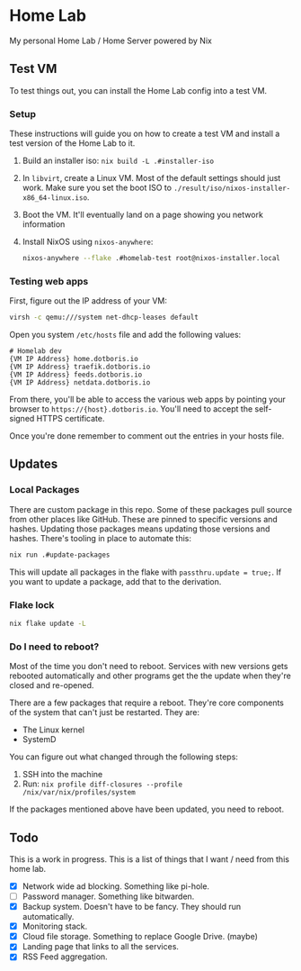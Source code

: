 # Home Lab

My personal Home Lab / Home Server powered by Nix

## Test VM

To test things out, you can install the Home Lab config into a test VM.

### Setup

These instructions will guide you on how to create a test VM and install a test
version of the Home Lab to it.

1. Build an installer iso: `nix build -L .#installer-iso`
1. In `libvirt`, create a Linux VM. Most of the default settings should just
   work. Make sure you set the boot ISO to
   `./result/iso/nixos-installer-x86_64-linux.iso`.
1. Boot the VM. It'll eventually land on a page showing you network information
1. Install NixOS using `nixos-anywhere`:

    ```sh
    nixos-anywhere --flake .#homelab-test root@nixos-installer.local
    ```

### Testing web apps

First, figure out the IP address of your VM:

```sh
virsh -c qemu:///system net-dhcp-leases default
```

Open you system `/etc/hosts` file and add the following values:

```
# Homelab dev
{VM IP Address} home.dotboris.io
{VM IP Address} traefik.dotboris.io
{VM IP Address} feeds.dotboris.io
{VM IP Address} netdata.dotboris.io
```

From there, you'll be able to access the various web apps by pointing your
browser to `https://{host}.dotboris.io`. You'll need to accept the self-signed
HTTPS certificate.

Once you're done remember to comment out the entries in your hosts file.

## Updates

### Local Packages

There are custom package in this repo. Some of these packages pull source from other places like GitHub. These are pinned to specific versions and hashes. Updating those packages means updating those versions and hashes. There's tooling in place to automate this:

```sh
nix run .#update-packages
```

This will update all packages in the flake with `passthru.update = true;`. If
you want to update a package, add that to the derivation.

### Flake lock

```sh
nix flake update -L
```

### Do I need to reboot?

Most of the time you don't need to reboot. Services with new versions gets rebooted automatically and other programs get the the update when they're closed and re-opened.

There are a few packages that require a reboot. They're core components of the system that can't just be restarted. They are:

- The Linux kernel
- SystemD

You can figure out what changed through the following steps:

1. SSH into the machine
1. Run: `nix profile diff-closures --profile /nix/var/nix/profiles/system`

If the packages mentioned above have been updated, you need to reboot.

## Todo

This is a work in progress. This is a list of things that I want / need from
this home lab.

- [x] Network wide ad blocking. Something like pi-hole.
- [ ] Password manager. Something like bitwarden.
- [x] Backup system. Doesn't have to be fancy. They should run automatically.
- [x] Monitoring stack.
- [x] Cloud file storage. Something to replace Google Drive. (maybe)
- [x] Landing page that links to all the services.
- [x] RSS Feed aggregation.
